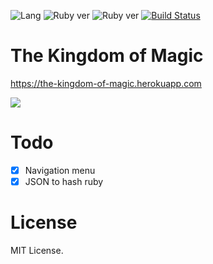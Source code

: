 
![Lang](https://img.shields.io/badge/language-ruby-red)
![Ruby ver](https://img.shields.io/badge/ruby-v2.6.0-green)
![Ruby ver](https://img.shields.io/badge/rails-v6.0.0-green)
[![Build Status](https://travis-ci.com/rokhimin/rails-the-kingdom-of-magic.svg?branch=master)](https://travis-ci.com/rokhimin/raild-the-kingdom-of-magic)
# The Kingdom of Magic

https://the-kingdom-of-magic.herokuapp.com

![](http://25.media.tumblr.com/tumblr_me3wpiMqsB1runxsho1_500.gif)

# Todo

- [x] Navigation menu
- [x] JSON to hash ruby

# License
MIT License.
